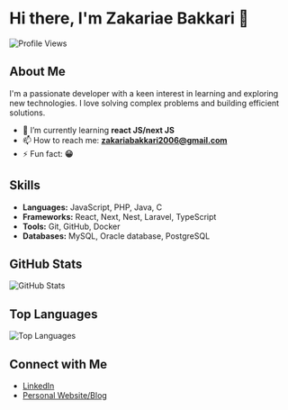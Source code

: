 # Hi there, I'm Zakariae Bakkari 👋

![Profile Views](https://komarev.com/ghpvc/?username=zakariae-bakkari&color=blue) 

## About Me

I'm a passionate developer with a keen interest in learning and exploring new technologies. I love solving complex problems and building efficient solutions. 

- 🌱 I’m currently learning **react JS/next JS**
- 📫 How to reach me: **zakariabakkari2006@gmail.com**
- ⚡ Fun fact: **😀**

## Skills

- **Languages:** JavaScript, PHP, Java, C
- **Frameworks:**  React, Next, Nest, Laravel, TypeScript
- **Tools:**  Git, GitHub, Docker
- **Databases:** MySQL, Oracle database, PostgreSQL

## GitHub Stats

![GitHub Stats](https://github-readme-stats.vercel.app/api?username=zakariae-bakkari&show_icons=true&theme=radical)

## Top Languages

![Top Languages](https://github-readme-stats.vercel.app/api/top-langs/?username=zakariae-bakkari&layout=compact&theme=radical)

## Connect with Me

- [LinkedIn](https://www.linkedin.com/in/zakariae-bakkari-86a618307/)
- [Personal Website/Blog](https://zakariaebakkari.vercel.app/)
